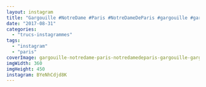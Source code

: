 ```yaml
---
layout: instagram
title: "Gargouille #NotreDame #Paris #NotreDameDeParis #gargouille #gargoyle #parismaville #parisjetaime"
date: "2017-08-31"
categories: 
  - "trucs-instagrammes"
tags: 
  - "instagram"
  - "paris"
coverImage: gargouille-notredame-paris-notredamedeparis-gargouille-gargoyle-parismaville-parisjetaime.jpg
imgWidth: 360
imgHeight: 450
instagram: BYeNhCdjd8K
---
```

